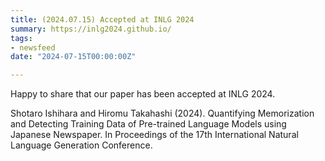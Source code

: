 ```yaml
---
title: (2024.07.15) Accepted at INLG 2024
summary: https://inlg2024.github.io/
tags:
- newsfeed
date: "2024-07-15T00:00:00Z"

---
```


Happy to share that our paper has been accepted at INLG 2024.

Shotaro Ishihara and Hiromu Takahashi (2024). Quantifying Memorization and Detecting Training Data of Pre-trained Language Models using Japanese Newspaper. In Proceedings of the 17th International Natural Language Generation Conference.
